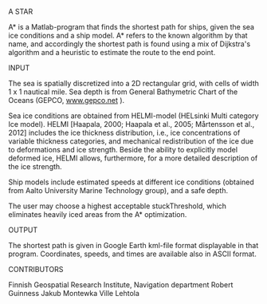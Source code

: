 A STAR

A* is a Matlab-program that finds the shortest path for ships, given the sea ice conditions and a ship model. A* refers to the known algorithm by that name, and accordingly the shortest path is found using a mix of Dijkstra's algorithm and a heuristic to estimate the route to the end point.

INPUT

The sea is spatially discretized into a 2D rectangular grid, with cells of width 1 x 1 nautical mile. Sea depth is from General Bathymetric Chart of the Oceans (GEPCO, www.gepco.net ).

Sea ice conditions are obtained from HELMI-model (HELsinki Multi category Ice model). HELMI [Haapala, 2000; Haapala et al., 2005; Mårtensson et al., 2012] includes the ice thickness distribution, i.e., ice concentrations of variable thickness categories, and mechanical redistribution of the ice due to deformations and ice strength. Beside the ability to explicitly model deformed ice, HELMI allows, furthermore, for a more detailed description of the ice strength. 

Ship models include estimated speeds at different ice conditions (obtained from Aalto University Marine Technology group), and a safe depth. 

The user may choose a highest acceptable stuckThreshold, which eliminates heavily iced areas from the A* optimization.

OUTPUT

The shortest path is given in Google Earth kml-file format displayable in that program. Coordinates, speeds, and times are available also in ASCII format.

CONTRIBUTORS

Finnish Geospatial Research Institute, Navigation department
Robert Guinness
Jakub Montewka
Ville Lehtola
